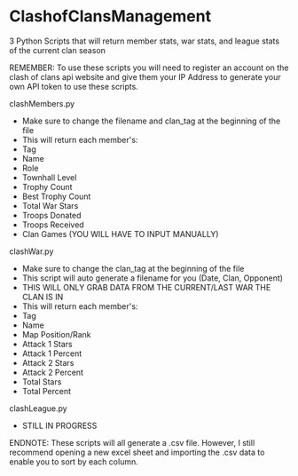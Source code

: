 # ClashofClansManagement
3 Python Scripts that will return member stats, war stats, and league stats of the current clan season

REMEMBER: To use these scripts you will need to register an account on the clash of clans api website and give them your IP Address to generate your own API token to use these scripts.

clashMembers.py
- Make sure to change the filename and clan_tag at the beginning of the file
- This will return each member's:
-   Tag
-   Name
-   Role
-   Townhall Level
-   Trophy Count
-   Best Trophy Count
-   Total War Stars
-   Troops Donated
-   Troops Received
-   Clan Games (YOU WILL HAVE TO INPUT MANUALLY)


clashWar.py
- Make sure to change the clan_tag at the beginning of the file
- This script will auto generate a filename for you (Date, Clan, Opponent)
- THIS WILL ONLY GRAB DATA FROM THE CURRENT/LAST WAR THE CLAN IS IN
- This will return each member's:
-   Tag
-   Name
-   Map Position/Rank
-   Attack 1 Stars
-   Attack 1 Percent
-   Attack 2 Stars
-   Attack 2 Percent
-   Total Stars
-   Total Percent

clashLeague.py
- STILL IN PROGRESS

ENDNOTE:
These scripts will all generate a .csv file. However, I still recommend opening a new excel sheet and importing the .csv data to enable you to sort by each column.
